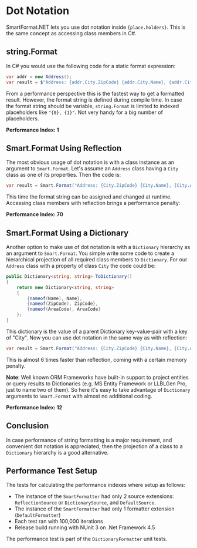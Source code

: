 # Dot Notation

SmartFormat.NET lets you use dot notation inside ```{place.holders}```. This is the same concept as accessing class members in C#.

## string.Format
In C# you would use the following code for a static format expression:
```csharp
var addr = new Address();
var result = $"Address: {addr.City.ZipCode} {addr.City.Name}, {addr.City.AreaCode}"
```
From a performance perspective this is the fastest way to get a formatted result. However, the format string is defined during compile time. In case the format string should be variable, ```string.Format``` is limited to indexed placeholders like ```"{0}, {1}"```. Not very handy for a big number of placeholders.

**Performance Index: 1**

## Smart.Format Using Reflection
The most obvious usage of dot notation is with a class instance as an argument to ```Smart.Format```. Let's assume an ```Address``` class having a ```City``` class as one of its properties. Then the code is:
```csharp
var result = Smart.Format("Address: {City.ZipCode} {City.Name}, {City.AreaCode}", new Address());
```
This time the format string can be assigned and changed at runtime. Accessing class members with reflection brings a performance penalty:

**Performance Index: 70**

## Smart.Format Using a Dictionary
Another option to make use of dot notation is with a ```Dictionary``` hierarchy as an argument to ```Smart.Format```.
You simple write some code to create a hierarchical projection of all required class members to ```Dictionary```. For our ```Address``` class with a property of class ```City``` the code could be:
```csharp
public Dictionary<string, string> ToDictionary()
{
    return new Dictionary<string, string>
    {
        {nameof(Name), Name},
        {nameof(ZipCode), ZipCode},
        {nameof(AreaCode), AreaCode}
    };
}
```
This dictionary is the value of a parent Dictionary key-value-pair with a key of "City". Now you can use dot notation in the same way as with reflection:
```csharp
var result = Smart.Format("Address: {City.ZipCode} {City.Name}, {City.AreaCode}", new Address().ToDictionary());
```
This is almost 6 times faster than reflection, coming with a certain memory penalty.

**Note**: Well known ORM Frameworks have built-in support to project entities or query results to Dictionaries (e.g. MS Entity Framework or LLBLGen Pro, just to name two of them). So here it's easy to take advantage of ```Dictionary``` arguments to ```Smart.Format``` with almost no additional coding.

**Performance Index: 12**

## Conclusion

In case performance of string formatting is a major requirement, and convenient dot notation is appreciated, then the projection of a class to a ```Dictionary``` hierarchy is a good alternative.

## Performance Test Setup

The tests for calculating the performance indexes where setup as follows:
* The instance of the ```SmartFormatter``` had only 2 source extensions: ```ReflectionSource``` or ```DictionarySource```, and ```DefaultSource```.
* The instance of the ```SmartFormatter``` had only 1 formatter extension (```DefaultFormatter```)
* Each test ran with 100,000 iterations
* Release build running with NUnit 3 on .Net Framework 4.5 

The performance test is part of the ```DictionaryFormatter``` unit tests.

